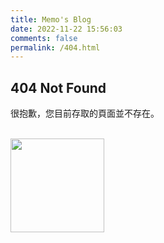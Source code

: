 ```yaml
---
title: Memo's Blog
date: 2022-11-22 15:56:03
comments: false
permalink: /404.html
---
```


## 404 Not Found

很抱歉，您目前存取的頁面並不存在。

<br>

<img src="/images/cactus.png" width="150">

<script>
const { pathname } = location;
if (!isNaN(Date.parse(pathname.slice(1, 11)))) {
    location.href = pathname.slice(0, 9) + pathname.slice(12);
}
</script>
